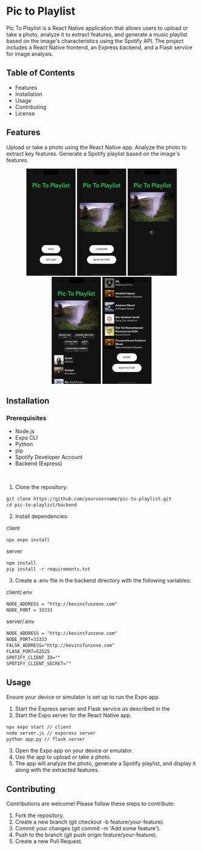 # Pic to Playlist

Pic To Playlist is a React Native application that allows users to upload or take a photo, analyze it to extract features, and generate a music playlist based on the image's characteristics using the Spotify API. The project includes a React Native frontend, an Express backend, and a Flask service for image analysis.

## Table of Contents

* Features
* Installation
* Usage
* Contributing
* License


## Features
Upload or take a photo using the React Native app.
Analyze the photo to extract key features.
Generate a Spotify playlist based on the image's features.

<p align="center">
  <img src="screenshot1.png" alt="Screenshot 1" width="130"/>
  <img src="screenshot2.png" alt="Screenshot 2" width="130"/>
  <img src="screenshot3.png" alt="Screenshot 3" width="130"/>
  <img src="screenshot4.png" alt="Screenshot 4" width="130"/>
  <img src="screenshot5.png" alt="Screenshot 5" width="130"/>
</p>


## Installation

### Prerequisites
* Node.js
* Expo CLI
* Python
* pip
* Spotify Developer Account
* Backend (Express)

<br>

1. Clone the repository:
```
git clone https://github.com/yourusername/pic-to-playlist.git
cd pic-to-playlist/backend
```

2. Install dependencies:

client
```
npx expo install
```

server
```
npm install
pip install -r requirements.txt
```

3. Create a .env file in the backend directory with the following variables:

client/.env
```
NODE_ADDRESS = "http://kevinsfunzone.com"
NODE_PORT = 33333
```
server/.env
```
NODE_ADDRESS = "http://kevinsfunzone.com"
NODE_PORT=33333
FALSK_ADDRESS="http://kevinsfunzone.com"
FLASK_PORT=52525
SPOTIFY_CLIENT_ID=""
SPOTIFY_CLIENT_SECRET=""
```


## Usage
Ensure your device or simulator is set up to run the Expo app.
1. Start the Express server and Flask service as described in the 
2. Start the Expo server for the React Native app.
```
npx expo start // client
node server.js // exporess server
python app.py // flask server
```
3. Open the Expo app on your device or emulator.
4. Use the app to upload or take a photo.
5. The app will analyze the photo, generate a Spotify playlist, and display it along with the extracted features.










## Contributing
Contributions are welcome! Please follow these steps to contribute:

1. Fork the repository.
2. Create a new branch (git checkout -b feature/your-feature).
3. Commit your changes (git commit -m 'Add some feature').
4. Push to the branch (git push origin feature/your-feature).
5. Create a new Pull Request.
